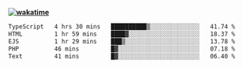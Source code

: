**[![wakatime](https://wakatime.com/badge/user/87646243-158a-4241-a3cb-668e1fa2dbb8.svg)](https://wakatime.com/@87646243-158a-4241-a3cb-668e1fa2dbb8?style=plastic)**

<!--START_SECTION:waka-->

```txt
TypeScript   4 hrs 30 mins   ██████████▒░░░░░░░░░░░░░░   41.74 %
HTML         1 hr 59 mins    ████▓░░░░░░░░░░░░░░░░░░░░   18.37 %
EJS          1 hr 29 mins    ███▒░░░░░░░░░░░░░░░░░░░░░   13.78 %
PHP          46 mins         █▓░░░░░░░░░░░░░░░░░░░░░░░   07.18 %
Text         41 mins         █▓░░░░░░░░░░░░░░░░░░░░░░░   06.40 %
```

<!--END_SECTION:waka-->
